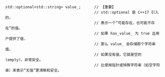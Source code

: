     std::optional<std::string> value_;      // 【重要】
                                            // std::optional 是 C++17 引入的，
                                            // 表示一个“可能存在，也可能不存在”的值。
                                            // 如果 has_value_ 为 true 且用户提供了值，
                                            // 那么 value_ 会存储那个字符串值。
                                            // 如果没有值，它就是空的 (empty)，非常安全。
                                            // 比使用指针或特殊字符串（如空字符串）来表示“无值”更清晰和安全。
